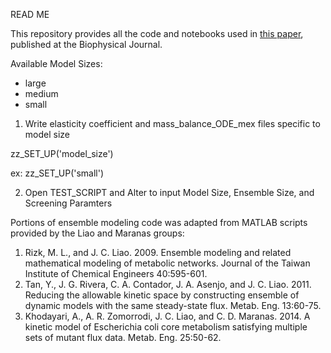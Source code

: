 READ ME

This repository provides all the code and notebooks used in [this paper](https://www.sciencedirect.com/science/article/pii/S0006349517308433), published at the Biophysical Journal.

Available Model Sizes:
- large
- medium
- small


1. Write elasticity coefficient and mass_balance_ODE_mex files specific to model size

zz_SET_UP('model_size')

ex: zz_SET_UP('small')

2. Open TEST_SCRIPT and Alter to input Model Size, Ensemble Size, and Screening Paramters


Portions of ensemble modeling code was adapted from MATLAB scripts provided by the Liao and Maranas groups:
1. Rizk, M. L., and J. C. Liao. 2009. Ensemble modeling and related mathematical modeling of metabolic networks. Journal of the Taiwan Institute of Chemical Engineers 40:595-601.
2. Tan, Y., J. G. Rivera, C. A. Contador, J. A. Asenjo, and J. C. Liao. 2011. Reducing the allowable kinetic space by constructing ensemble of dynamic models with the same steady-state flux. Metab. Eng. 13:60-75.
3. Khodayari, A., A. R. Zomorrodi, J. C. Liao, and C. D. Maranas. 2014. A kinetic model of Escherichia coli core metabolism satisfying multiple sets of mutant flux data. Metab. Eng. 25:50-62.